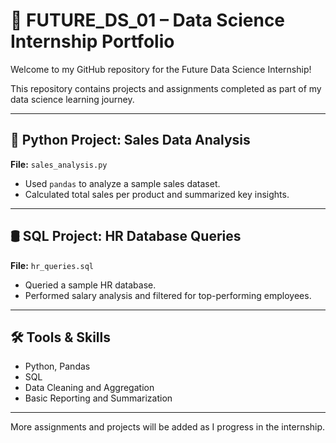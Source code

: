 # 📘 FUTURE_DS_01 – Data Science Internship Portfolio

Welcome to my GitHub repository for the Future Data Science Internship!

This repository contains projects and assignments completed as part of my data science learning journey.

---

## 🐍 Python Project: Sales Data Analysis

**File:** `sales_analysis.py`  
- Used `pandas` to analyze a sample sales dataset.
- Calculated total sales per product and summarized key insights.

---

## 🛢️ SQL Project: HR Database Queries

**File:** `hr_queries.sql`  
- Queried a sample HR database.
- Performed salary analysis and filtered for top-performing employees.

---

## 🛠️ Tools & Skills

- Python, Pandas
- SQL
- Data Cleaning and Aggregation
- Basic Reporting and Summarization

---

More assignments and projects will be added as I progress in the internship.
